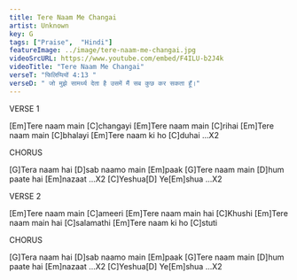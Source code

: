 ```yaml
---
title: Tere Naam Me Changai
artist: Unknown
key: G
tags: ["Praise",  "Hindi"]
featureImage: ../image/tere-naam-me-changai.jpg
videoSrcURL: https://www.youtube.com/embed/F4ILU-b2J4k
videoTitle: "Tere Naam Me Changai"
verseT: "फिलिप्पियों 4:13 "
verseD: " जो मुझे सामर्थ्य देता है उसमें मैं सब कुछ कर सकता हूँ।"
---
```


VERSE 1

[Em]Tere naam main [C]changayi
[Em]Tere naam main [C]rihai
[Em]Tere naam main [C]bhalayi
[Em]Tere naam ki ho [C]duhai ...X2
 
CHORUS

[G]Tera naam hai [D]sab naamo main [Em]paak
[G]Tere naam main [D]hum paate hai [Em]nazaat ...X2
[C]Yeshua[D] Ye[Em]shua ...X2

 
VERSE 2

[Em]Tere naam main [C]ameeri
[Em]Tere naam main hai [C]Khushi
[Em]Tere naam main hai [C]salamathi
[Em]Tere naam ki ho [C]stuti


CHORUS

[G]Tera naam hai [D]sab naamo main [Em]paak
[G]Tere naam main [D]hum paate hai [Em]nazaat ...X2
[C]Yeshua[D] Ye[Em]shua ...X2

